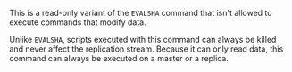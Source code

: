 This is a read-only variant of the `EVALSHA` command that isn't allowed to execute commands that modify data.

 Unlike `EVALSHA`, scripts executed with this command can always be killed and never affect the replication stream.
 Because it can only read data, this command can always be executed on a master or a replica.
